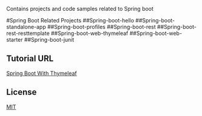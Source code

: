 Contains projects and code samples related to Spring boot

#Spring Boot Related Projects
##Spring-boot-hello
##Spring-boot-standalone-app
##Spring-boot-profiles
##Spring-boot-rest
##Spring-boot-rest-resttemplate
##Spring-boot-web-thymeleaf
##Spring-boot-web-starter
##Spring-boot-junit


## Tutorial URL

[Spring Boot With Thymeleaf](https://www.bootng.com/p/spring-boot-tutorials.html)


## License
[MIT](LICENSE)